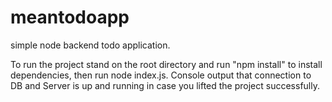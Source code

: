# meantodoapp
simple node backend todo application.

To run the project stand on the root directory and run "npm install" to install dependencies, then run node index.js. Console output that connection to DB and Server is up and running in case you lifted the project successfully.

